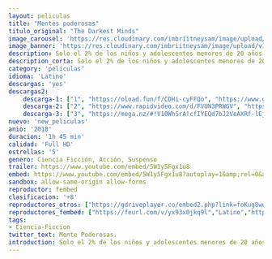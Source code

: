 ```yaml
---
layout: peliculas
title: "Mentes poderosas"
titulo_original: "The Darkest Minds"
image_carousel: 'https://res.cloudinary.com/imbriitneysam/image/upload/v1542404079/mente-poster-min.jpg'
image_banner: 'https://res.cloudinary.com/imbriitneysam/image/upload/v1542404079/mente-banner-min.jpg'
description: Solo el 2% de los niños y adolescentes menores de 20 años han sobrevivido a una plaga que ha asolado Estados Unidos. Los mismos que han desarrollado capacidades mentales que no pueden controlar. Los mismos que son apresados en Thurmond, un campamento controlado por el gobierno para todos los niños sobrevivientes. Entre ellos, Ruby Daly, una adolescente de 16 años que logra escapar de allí cambiando así el destino que le habían impuesto.
description_corta: Solo el 2% de los niños y adolescentes menores de 20 años han sobrevivido a una plaga que ha asolado Estados Unidos. Los mismos que han desarrollado capacidades mentales que no pueden controlar. Los mismos que son apresados en Thurmond, un campamento...
category: 'peliculas'
idioma: 'Latino'
descargas: 'yes'
descargas2:
    descarga-1: ["1", "https://oload.fun/f/CDHi-cyFFQo", "https://www.google.com/s2/favicons?domain=openload.co","OpenLoad","https://res.cloudinary.com/imbriitneysam/image/upload/v1541473684/mexico.png", "Latino", "Full HD"]
    descarga-2: ["2", "https://www.rapidvideo.com/d/FVUN3PRWGV", "https://www.google.com/s2/favicons?domain=www.rapidvideo.com","RapidVideo","https://res.cloudinary.com/imbriitneysam/image/upload/v1541473684/mexico.png", "Latino", "Full HD"]
    descarga-3: ["3", "https://mega.nz/#!V10WhSrA!cfIYEQd7bJ2VeAXRf-lEjLI1NvDfS4nCwW7Gr21uyH8", "https://www.google.com/s2/favicons?domain=mega.nz","Mega","https://res.cloudinary.com/imbriitneysam/image/upload/v1541473684/mexico.png", "Latino", "Full HD"]
nuevo: 'new_peliculas'
anio: '2018'
duracion: '1h 45 min'
calidad: 'Full HD'
estrellas: '5'
genero: Ciencia Ficción, Acción, Suspenso
trailer: https://www.youtube.com/embed/5W1y5Fgx1u8
embed: https://www.youtube.com/embed/5W1y5Fgx1u8?autoplay=1&amp;rel=0&amp;hd=1&border=0&wmode=opaque&enablejsapi=1&modestbranding=1&controls=1&showinfo=0
sandbox: allow-same-origin allow-forms
reproductor: fembed
clasificacion: '+8'
reproductores_otros: ["https://gdriveplayer.co/embed2.php?link=foKug8wq6CvYAWwWS%252B2lawFjOVbiUqAKhPLhNoHugvQZ842PSlIEIPjIn%252FXA0q2DtlRGMY5FPSc0FMl5oOowyKF7Ru9DCusXXvJQX%252FsAL47HtrDJhZY2h3Il5i%252BrarCb1eKcY%252Bl8zX5eOKcERf6KgnWOZF%252BzsnQqeZkEtsigSl4fmoLeVZ6BXkuOFyxprYbSyuZkkWFQDpTgEDI6vD0KleGM%252FLbcf3eqJ4mx5qkbJR8I9wX1b%252BMQ6WdVV0fhEOG7Htl%252BNFDfy1PGkRJyI8AJFNBPyR7Z9mFH2%252B8be9n7JSd4%252BY5fGJGpErHY8bb1o81nRlrFf7y0y0yFv2VqzdA1LCEW%252FhVvIL5xs09etxDkk7hw%253D%253D","Latino"]
reproductores_fembed: ["https://feurl.com/v/yx93x0jkq9l","Latino","https://femax20.com/v/40oxm2jywy9","Latino","https://feurl.com/v/7y9w0dnmkxv","Latino"]
tags:
- Ciencia-Ficcion
twitter_text: Mente Poderosas.
introduction: Solo el 2% de los niños y adolescentes menores de 20 años han sobrevivido a una plaga que ha asolado Estados Unidos. Los mismos que han desarrollado capacidades mentales que no pueden controlar. Los mismos que son apresados en Thurmond, un campamento...
---
```












